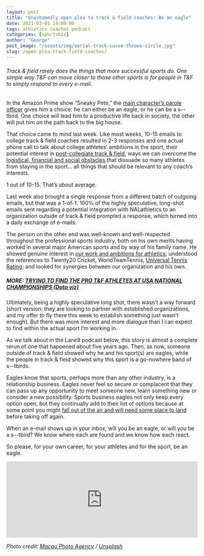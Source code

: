 ```yaml
---
layout: post
title: "Unashamedly open plea to track & field coaches: Be an eagle"
date: 2021-03-01 14:00:00
tags: athletics coaches podcast
categories: [sportsbiz]
author: "George"
post_image: "/assets/img/aerial-track-curve-throws-circle.jpg"
slug: /open-plea-track-field-coaches/
---
```

<h6>Track & field rarely does the things that more successful sports do. One simple way T&F can move closer to those other sports is for people in T&F to simply respond to every e-mail.</h6>

In the Amazon Prime show “Sneaky Pete,” the [main character’s parole officer](https://www.imdb.com/title/tt5308384/) gives him a choice: he can either be an eagle, or he can be a s--tbird. One choice will lead him to a productive life back in society, the other will put him on the path back to the big house.

That choice came to mind last week. Like most weeks, 10-15 emails to college track & field coaches resulted in 2-3 responses and one actual phone call to talk about college athletes’ ambitions in the sport, their potential interest in [post-collegiate track & field](https://nalathletics.com/blog/2020/08/02/finding-professional-track-and-field-athletes), ways we can overcome the [logistical, financial and social obstacles](https://nalathletics.com/blog/2021/02/22/four-questions-american-track-league-nbigp) that dissuade so many athletes from staying in the sport... all things that should be relevant to any coach’s interests.

1 out of 10-15. That’s about average.

Last week also brought a single response from a different batch of outgoing emails, but that was a 1-of-1. 100% of the highly speculative, long-shot emails sent regarding a potential integration with NALathletics to an organization outside of track & field prompted a response, which turned into a daily exchange of e-mails.

The person on the other end was well-known and well-respected throughout the professional sports industry, both on his own merits having worked in several major American sports and by way of his family name. He showed genuine interest in [our work and ambitions for athletics](https://nalathletics.com/blog/2020/04/23/time-to-build-athletics); understood the references to Twenty20 Cricket, WorldTeamTennis, [Universal Tennis Rating](https://www.myutr.com/howutrworks); and looked for synergies between our organization and his own. 

##### MORE: [TRYING TO FIND THE PRO T&F ATHLETES AT USA NATIONAL CHAMPIONSHIPS (Data viz)](https://nalathletics.com/blog/2020/08/02/finding-professional-track-and-field-athletes)

Ultimately, being a highly speculative long shot, there wasn’t a way forward (short version: they are looking to partner with established organizations, and my offer to fly there this week to establish something just wasn’t enough). But there was more interest and more dialogue than I can expect to find within the actual sport I’m working in. 

As we talk about in the Lane9 podcast below, this story is almost a complete rerun of one that happened about five years ago. Then, as now, someone outside of track & field showed why he and his sport(s) are eagles, while the people in track & field showed why this sport is a go-nowhere band of s--tbirds.

Eagles know that sports, perhaps more than any other industry, is a relationship business. Eagles never feel so secure or complacent that they can pass up any opportunity to meet someone new, learn something new or consider a new possibility. Sports business eagles not only keep every option open, but they continually add to their list of options because at some point you might [fall out of the air and will need some place to land](https://nalathletics.com/blog/2020/06/11/collegiate-spending-track-and-field-governing-bodies) before taking off again.

When an e-mail shows up in your inbox, will you be an eagle, or will you be a s--tbird? We know where each are found and we know how each react. 

So please, for your own career, for your athletes and for the sport, be an eagle. 

<iframe src="https://widget.spreaker.com/player?episode_id=43690550&theme=light&playlist=false&playlist-continuous=false&autoplay=false&live-autoplay=false&chapters-image=true&episode_image_position=right&hide-logo=false&hide-likes=false&hide-comments=false&hide-sharing=false&hide-download=true&cover_image_url=https%3A%2F%2Fd3wo5wojvuv7l.cloudfront.net%2Fimages.spreaker.com%2Foriginal%2Feef8ff6dd2977b5a2dd845b9257ecf43.jpg" width="100%" height="200px" frameborder="0"></iframe> 

<em>Photo credit: [Macau Photo Agency](https://unsplash.com/@macauphotoagency) / [Unsplash](https://unsplash.com/s/photos/track-and-field)

